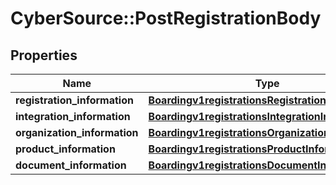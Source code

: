 # CyberSource::PostRegistrationBody

## Properties
Name | Type | Description | Notes
------------ | ------------- | ------------- | -------------
**registration_information** | [**Boardingv1registrationsRegistrationInformation**](Boardingv1registrationsRegistrationInformation.md) |  | [optional] 
**integration_information** | [**Boardingv1registrationsIntegrationInformation**](Boardingv1registrationsIntegrationInformation.md) |  | [optional] 
**organization_information** | [**Boardingv1registrationsOrganizationInformation**](Boardingv1registrationsOrganizationInformation.md) |  | [optional] 
**product_information** | [**Boardingv1registrationsProductInformation**](Boardingv1registrationsProductInformation.md) |  | [optional] 
**document_information** | [**Boardingv1registrationsDocumentInformation**](Boardingv1registrationsDocumentInformation.md) |  | [optional] 


